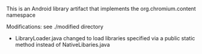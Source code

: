 
This is an Android library artifact that implements the org.chromium.content namespace

Modifications: see ./modified directory
  * LibraryLoader.java changed to load libraries specified via a public static method instead of NativeLibaries.java


